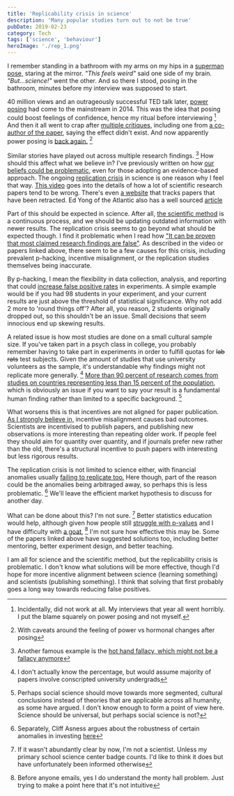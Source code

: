 ```yaml
---
title: 'Replicability crisis in science'
description: 'Many popular studies turn out to not be true'
pubDate: 2019-02-23
category: Tech
tags: ['science', 'behaviour']
heroImage: './rep_1.png'
---
```


I remember standing in a bathroom with my arms on my hips in a [superman pose,](https://www.vcstar.com/story/sports/golf/2016/03/22/golf-tip-of-the-week-superman-pose-can-help-your-game-soar/88710408/ 'image link') staring at the mirror. _"This feels weird"_ said one side of my brain. _"But...science!"_ went the other. And so there I stood, posing in the bathroom, minutes before my interview was supposed to start.

40 million views and an outrageously successful TED talk later, [power posing](https://www.ted.com/talks/amy_cuddy_your_body_language_shapes_who_you_are?language=en 'ted talk') had come to the mainstream in 2014. This was the idea that posing could boost feelings of confidence, hence my ritual before interviewing [^1] And then it all went to crap after [multiple critiques,](https://www.ted.com/pages/amy-cuddy-s-your-body-language-may-shape-who-you-are-criticisms-updates 'criticism') including one from [a co-author of the paper](https://faculty.haas.berkeley.edu/dana_carney/pdf_my%20position%20on%20power%20poses.pdf 'carney on power posing'), saying the effect didn't exist. And now apparently power posing is [back again.](https://www.forbes.com/sites/kimelsesser/2018/04/03/power-posing-is-back-amy-cuddy-successfully-refutes-criticism/#4e6292a83b8e 'power posing is back?') [^2]

Similar stories have played out across multiple research findings. [^3] How should this affect what we believe in? I've previously written on how [our beliefs could be problematic](https://leonlins.com/writing/2019_02_18_why/ 'tell me why'), even for those adopting an evidence-based approach. The ongoing [replication crisis](https://www.nature.com/news/1-500-scientists-lift-the-lid-on-reproducibility-1.19970 'reproducibility') in science is one reason why I feel that way. [This video](https://www.youtube.com/watch?v=42QuXLucH3Q 'veritasium youtube') goes into the details of how a lot of scientific research papers tend to be wrong. There's even [a website](https://retractionwatch.com/ 'retraction watch') that tracks papers that have been retracted. Ed Yong of the Atlantic also has a well sourced [article](https://www.theatlantic.com/science/archive/2018/11/psychologys-replication-crisis-real/576223/ 'atlantic article')

Part of this should be expected in science. After all, [the scientific method](https://en.wikipedia.org/wiki/Scientific_method 'wiki') is a continuous process, and we should be updating outdated information with newer results. The replication crisis seems to go beyond what should be expected though. I find it problematic when I read how ["It can be proven that most claimed research findings are false"](http://robotics.cs.tamu.edu/RSS2015NegativeResults/pmed.0020124.pdf 'why most findings are false'). As described in the video or papers linked above, there seem to be a few causes for this crisis, including prevalent p-hacking, incentive misalignment, or the replication studies themselves being inaccurate.

By p-hacking, I mean the flexibility in data collection, analysis, and reporting that could [increase false positive rates](https://journals.sagepub.com/doi/abs/10.1177/0956797611417632 'p-hacking') in experiments. A simple example would be if you had 98 students in your experiment, and your current results are just above the threshold of statistical significance. Why not add 2 more to 'round things off'? After all, you reason, 2 students originally dropped out, so this shouldn't be an issue. Small decisions that seem innocious end up skewing results.

A related issue is how most studies are done on a small cultural sample size. If you've taken part in a psych class in college, you probably remember having to take part in experiments in order to fulfill quotas for ~~lab rats~~ test subjects. Given the amount of studies that use university volunteers as the sample, it's understandable why findings might not replicate more generally. [^4] [More than 90 percent of research comes from studies on countries representing less than 15 percent of the population](https://www.sapiens.org/culture/weird-cultures-human-nature/ 'weird cultures'), which is obviously an issue if you want to say your result is a fundamental human finding rather than limited to a specific background. [^5]

What worsens this is that incentives are not aligned for paper publication. [As I strongly believe in,](https://leonlins.com/about 'about me') incentive misalignment causes bad outcomes. Scientists are incentivised to publish papers, and publishing new observations is more interesting than repeating older work. If people feel they should aim for quantity over quantity, and if journals prefer new rather than the old, there's a structural incentive to push papers with interesting but less rigorous results.

The replication crisis is not limited to science either, with financial anomalies usually [failing to replicate too.](https://papers.ssrn.com/sol3/papers.cfm?abstract_id=2961979 'replicating anomalies') Here though, part of the reason could be the anomalies being arbitraged away, so perhaps this is less problematic. [^6] We'll leave the efficient market hypothesis to discuss for another day.

What can be done about this? I'm not sure. [^7] Better statistics education would help, although given how people still [struggle with p-values](https://fivethirtyeight.com/features/not-even-scientists-can-easily-explain-p-values/? 'p values are hard') and I have difficulty with [a goat](https://betterexplained.com/articles/understanding-the-monty-hall-problem/ 'monty hall'), [^8] I'm not sure how effective this may be. Some of the papers linked above have suggested solutions too, including better mentoring, better experiment design, and better teaching.

I am all for science and the scientific method, but the replicability crisis is problematic. I don't know what solutions will be more effective, though I'd hope for more incentive alignment between science (learning something) and scientists (publishing something). I think that solving that first probably goes a long way towards reducing false positives.

[^1]: Incidentally, did not work at all. My interviews that year all went horribly. I put the blame squarely on power posing and not myself.

[^2]: With caveats around the feeling of power vs hormonal changes after posing

[^3]: Another famous example is the [hot hand fallacy, which might not be a fallacy anymore](http://theconversation.com/momentum-isnt-magic-vindicating-the-hot-hand-with-the-mathematics-of-streaks-74786 'hot hand')

[^4]: I don't actually know the percentage, but would assume majority of papers involve conscripted university undergrads

[^5]: Perhaps social science should move towards more segmented, cultural conclusions instead of theories that are applicable across all humanity, as some have argued. I don't know enough to form a point of view here. Science should be universal, but perhaps social science is not?

[^6]: Separately, Cliff Asness argues about the robustness of certain anomalies in investing [here](https://www.aqr.com/Insights/Research/Journal-Article/Fact-Fiction-and-Momentum-Investing 'fact and fiction')

[^7]: If it wasn't abundantly clear by now, I'm not a scientist. Unless my primary school science center badge counts. I'd like to think it does but have unfortunately been informed otherwise

[^8]: Before anyone emails, yes I do understand the monty hall problem. Just trying to make a point here that it's not intuitive
